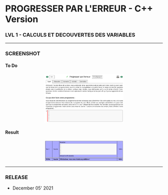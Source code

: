 # PROGRESSER PAR L'ERREUR - C++ Version
### LVL 1 - CALCULS ET DECOUVERTES DES VARIABLES

---
### **SCREENSHOT**

#### To Do
<div align="center">
    <img
        src="https://github.com/Ayckinn/CPP/blob/main/FRANCE_IOI/LEVEL_01/3_Calculs_et_variables/07_progresser_erreur/todo.png"
        alt="DEMO"
        style="width:50%">
</div>

#### Result
<div align="center">
    <img
        src="https://github.com/Ayckinn/CPP/blob/main/FRANCE_IOI/LEVEL_01/3_Calculs_et_variables/07_progresser_erreur/result.png"
        alt="DEMO"
        style="width:50%">
</div>

---
### **RELEASE**

- December 05' 2021